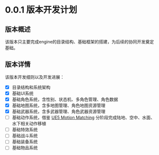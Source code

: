# 0.0.1 版本开发计划

## 版本概述

该版本只主要完成engine的目录结构、基础框架的搭建，为后续的协同开发奠定基础。

## 版本详情

该版本开发细则以及开发进展：

- [x] 目录结构和系统架构
- [x] 基础UI系统
- [x] 基础角色系统，含性别、状态机、多角色管理、角色数据
- [x] 基础地图系统，含多地图管理、角色地图资源管理
- [x] 基础武器系统，含多武器管理、角色武器资源管理
- [ ] 基础动作系统，借鉴 [UE5 Motion Matching](https://dev.epicgames.com/documentation/en-us/unreal-engine/game-animation-sample-project-in-unreal-engine) 分阶段完成陆地、空中、水面、水下相关动作移植
- [ ] 基础特效系统
- [ ] 基础战斗系统
- [ ] 基础装备系统
- [ ] 基础物品系统